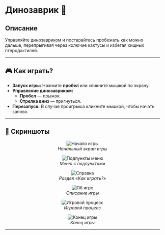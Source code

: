 # Динозаврик 🦖

## Описание
Управляйте динозавриком и постарайтесь пробежать как можно дальше, перепрыгивая через колючие кактусы и избегая хищных птеродактилей.

---

## 🎮 Как играть?  
- **Запуск игры:** Нажмите **пробел** или кликните мышкой по экрану.  
- **Управление динозавриком:**  
  - **Пробел** — прыжок.  
  - **Стрелка вниз** — пригнуться.  
- **Перезапуск:** В случае проигрыша кликните мышкой, чтобы начать заново.  

---

## 📸 Скриншоты  

<div align="center">  

![Начало игры](https://github.com/user-attachments/assets/b53d8b6d-f41d-4d63-aaa7-4d588eeaa659)  
*Начальный экран игры*  

![Подпункты меню](https://github.com/user-attachments/assets/c93b6324-7809-4222-97bb-9a303e6a403d)  
*Меню с подпунктами*  

![Справка](https://github.com/user-attachments/assets/e8165697-cc09-4f7d-bf5a-f06b7d722b59)  
*Раздел «Как играть?»*  

![Об игре](https://github.com/user-attachments/assets/d6b59076-b377-42f8-aad9-3240746416ec)  
*Описание игры*  

![Игровой процесс](https://github.com/user-attachments/assets/570ed97d-1121-42ec-adc8-96241dad3e86)  
*Игровой процесс*
 
![Конец игры](https://github.com/user-attachments/assets/2c2228d3-1095-459e-8c4b-4fe5a45410f4)  
*Конец игры* 

</div>  

---
